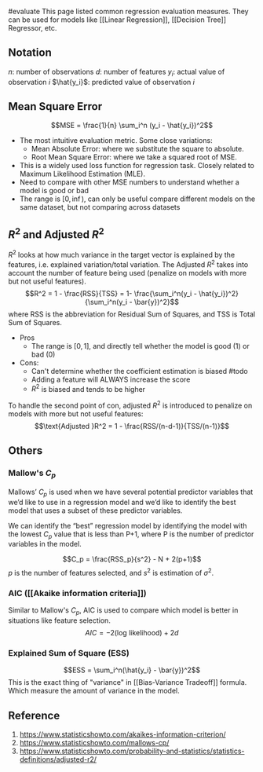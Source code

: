 #evaluate 
This page listed common regression evaluation measures. They can be used for models like [[Linear Regression]], [[Decision Tree]] Regressor, etc.

## Notation
$n$: number of observations
$d$: number of features
$y_i$: actual value of observation $i$
$\hat{y_i}$: predicted value of observation $i$

## Mean Square Error
$$MSE = \frac{1}{n} \sum_i^n (y_i - \hat{y_i})^2$$
- The most intuitive evaluation metric. Some close variations:
	- Mean Absolute Error: where we substitute the square to absolute.
	- Root Mean Square Error: where we take a squared root of MSE. 
- This is a widely used loss function for regression task. Closely related to Maximum Likelihood Estimation (MLE).
- Need to compare with other MSE numbers to understand whether a model is good or bad
- The range is $[0, \inf)$, can only be useful compare different models on the same dataset, but not comparing across datasets

## $R^2$ and Adjusted $R^2$
$R^2$ looks at how much variance in the target vector is explained by the features, i.e. explained variation/total variation. The Adjusted $R^2$ takes into account the number of feature being used (penalize on models with more but not useful features).
$$R^2 = 1 - \frac{RSS}{TSS} = 1- \frac{\sum_i^n(y_i - \hat{y_i})^2}{\sum_i^n(y_i - \bar{y})^2}$$
where RSS is the abbreviation for Residual Sum of Squares, and TSS is Total Sum of Squares. 
- Pros
	- The range is $[0,1]$, and directly tell whether the model is good (1) or bad (0)
- Cons:
	- Can't determine whether the coefficient estimation is biased #todo 
	- Adding a feature will ALWAYS increase the score
	- $R^2$ is biased and tends to be higher

To handle the second point of con, adjusted $R^2$ is introduced to penalize on models with more but not useful features:
$$\text{Adjusted }R^2 = 1 - \frac{RSS/(n-d-1)}{TSS/(n-1)}$$

## Others
### Mallow's $C_p$
Mallows’ $C_p$ is used when we have several potential predictor variables that we’d like to use in a regression model and we’d like to identify the best model that uses a subset of these predictor variables. 

We can identify the “best” regression model by identifying the model with the lowest $C_p$ value that is less than P+1, where P is the number of predictor variables in the model.

$$C_p = \frac{RSS_p}{s^2} - N + 2(p+1)$$
$p$ is the number of features selected, and $s^2$ is estimation of $\sigma^2$.

### AIC ([[Akaike information criteria]])
Similar to Mallow's $C_p$, AIC is used to compare which model is better in situations like feature selection.
$$AIC = -2 (\text{log likelihood}) + 2d$$
### Explained Sum of Square (ESS)
$$ESS = \sum_i^n(\hat{y_i} - \bar{y})^2$$
This is the exact thing of "variance" in [[Bias-Variance Tradeoff]] formula. Which measure the amount of variance in the model.

## Reference
1. https://www.statisticshowto.com/akaikes-information-criterion/
2. https://www.statisticshowto.com/mallows-cp/
3. https://www.statisticshowto.com/probability-and-statistics/statistics-definitions/adjusted-r2/